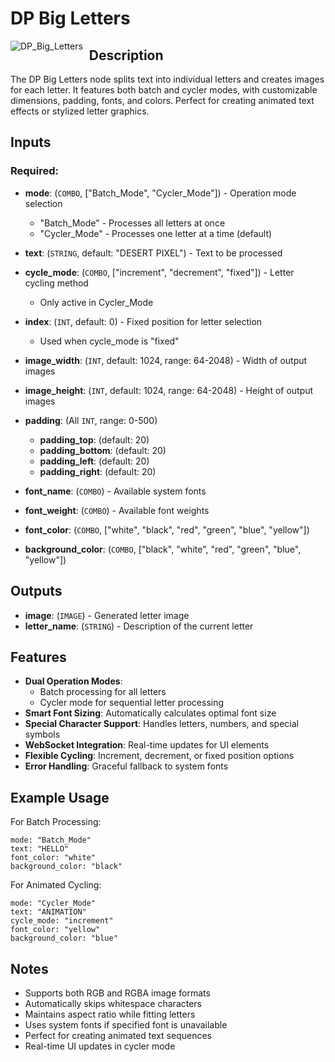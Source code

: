 # DP Big Letters

<img src="https://github.com/user-attachments/assets/c40205d0-6327-47f3-b9f0-29fb3d048ef8" alt="DP_Big_Letters" style="float: left; margin-right: 10px;"/>

## Description

The DP Big Letters node splits text into individual letters and creates images for each letter. It features both batch and cycler modes, with customizable dimensions, padding, fonts, and colors. Perfect for creating animated text effects or stylized letter graphics.

## Inputs

### Required:
- **mode**: (`COMBO`, ["Batch_Mode", "Cycler_Mode"]) - Operation mode selection
  - "Batch_Mode" - Processes all letters at once
  - "Cycler_Mode" - Processes one letter at a time (default)

- **text**: (`STRING`, default: "DESERT PIXEL") - Text to be processed

- **cycle_mode**: (`COMBO`, ["increment", "decrement", "fixed"]) - Letter cycling method
  - Only active in Cycler_Mode

- **index**: (`INT`, default: 0) - Fixed position for letter selection
  - Used when cycle_mode is "fixed"

- **image_width**: (`INT`, default: 1024, range: 64-2048) - Width of output images

- **image_height**: (`INT`, default: 1024, range: 64-2048) - Height of output images

- **padding**: (All `INT`, range: 0-500)
  - **padding_top**: (default: 20)
  - **padding_bottom**: (default: 20)
  - **padding_left**: (default: 20)
  - **padding_right**: (default: 20)

- **font_name**: (`COMBO`) - Available system fonts
- **font_weight**: (`COMBO`) - Available font weights
- **font_color**: (`COMBO`, ["white", "black", "red", "green", "blue", "yellow"])
- **background_color**: (`COMBO`, ["black", "white", "red", "green", "blue", "yellow"])

## Outputs

- **image**: (`IMAGE`) - Generated letter image
- **letter_name**: (`STRING`) - Description of the current letter

## Features

- **Dual Operation Modes**:
  - Batch processing for all letters
  - Cycler mode for sequential letter processing
- **Smart Font Sizing**: Automatically calculates optimal font size
- **Special Character Support**: Handles letters, numbers, and special symbols
- **WebSocket Integration**: Real-time updates for UI elements
- **Flexible Cycling**: Increment, decrement, or fixed position options
- **Error Handling**: Graceful fallback to system fonts

## Example Usage

For Batch Processing:
```
mode: "Batch_Mode"
text: "HELLO"
font_color: "white"
background_color: "black"
```

For Animated Cycling:
```
mode: "Cycler_Mode"
text: "ANIMATION"
cycle_mode: "increment"
font_color: "yellow"
background_color: "blue"
```

## Notes

- Supports both RGB and RGBA image formats
- Automatically skips whitespace characters
- Maintains aspect ratio while fitting letters
- Uses system fonts if specified font is unavailable
- Perfect for creating animated text sequences
- Real-time UI updates in cycler mode
